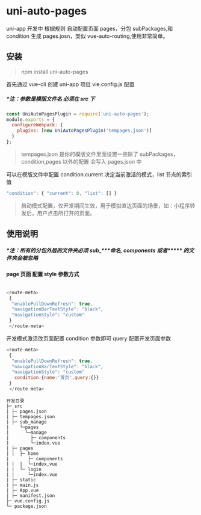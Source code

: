 <!--
 * @Author: wangming
 * @Date: 2020-03-27 14:56:03
 * @LastEditors: wangming
 * @LastEditTime: 2020-03-27 16:58:48
 * @Description: file content
 -->

# uni-auto-pages

uni-app 开发中 根据规则 自动配置页面 pages，分包 subPackages,和 condition 生成 pages.josn，类似 vue-auto-routing,使用非常简单。

## 安装

> npm install uni-auto-pages

首先通过 vue-cli 创建 uni-app 项目 vie.config.js 配置

##### \*注：参数是模版文件名 必须在 src 下

```javascript
const UniAutoPagesPlugin = require('uni-auto-pages');
module.exports = {
  configureWebpack: {
    plugins: [new UniAutoPagesPlugin('tempages.json')]
  }
};
```

> tempages.json 是你的模版文件里面设置一些除了 subPackages，condition,pages 以外的配置 会写入 pages.json 中

可以在模版文件中配置 condition.current 决定当前激活的模式，list 节点的索引值

```javascript
"condition": { "current": 0, "list": [] }
```

> 启动模式配置，仅开发期间生效，用于模拟直达页面的场景，如：小程序转发后，用户点击所打开的页面。

## 使用说明

##### \*注：所有的分包外层的文件夹必须 sub\_\*\*\*命名, components 或者**\*** 的文件夹会被忽略

#### page 页面 配置 style 参数方式

```javascript

<route-meta>
 {
  "enablePullDownRefresh": true,
  "navigationBarTextStyle": "black",
  "navigationStyle": "custom"
 }
 </route-meta>
```

开发模式激活改页面配置 condition 参数即可 query 配置开发页面参数

```javascript
<route-meta>
 {
  "enablePullDownRefresh": true,
  "navigationBarTextStyle": "black",
  "navigationStyle": "custom"
   condition:{name:'首页',query:{}}
 }
 </route-meta>
```

```
开发目录
├─ src
| ├─ pages.json
| ├─ tempages.json
| ├─ sub_manage
|    └─pages
|      └─manage
|        ├─ components
|        └─index.vue
| ├─ pages
| |  ├─ home
|       ├─ components
| |  |  └─index,vue
| |  └─ login
| |     └─index.vue
| ├─ static
| ├─ main.js
| ├─ App.vue
| ├─ manifest.json
├─ vue.config.js
└─ package.json
```
